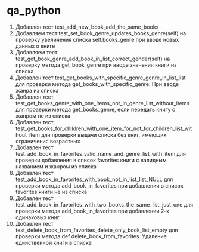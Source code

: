 # qa_python
1. Добавлен тест test_add_new_book_add_the_same_books
2. Добавляем тест test_set_book_genre_updates_books_genre(self) на проверку увеличения списка self.books_genre при вводе новых данных о книге
3. Добавляем тест test_get_book_genre_add_book_in_list_correct_gender(self) на проверку метода get_book_genre при вводе значения книги из списка
4. Добавлен тест test_get_books_with_specific_genre_genre_in_list_list для проверки метода get_books_with_specific_genre. При вводе жанра из списка
5. Добавлен тест test_get_books_genre_with_one_items_not_in_genre_list_without_items для проаерки метода get_books_genre, если передать книгу с жанром не из списка
6. Добавлен тест test_get_books_for_children_with_one_item_for_not_for_children_list_without_item для проверки выдачи списка без книг, имеющих ограничения возрастных
7. Добавлен тест test_add_book_in_favorites_valid_name_and_genre_list_with_item для проверки добавления в список favorites книги с валидным названием и жанром из списка
8. Добавлен тест test_add_book_in_favorites_with_book_not_in_list_list_NULL для проверки метода add_book_in_favorites при добавлении в список favorites книги не из списка
9. Добавлен тест test_add_book_in_favorites_with_two_books_the_same_list_just_one для проверки метода add_book_in_favorites при добавлении 2-х одинаковых книг
10. Добавлен тест test_delete_book_from_favorites_delete_only_book_list_empty для проверки метода def delete_book_from_favorites. Удаление единственной книги в списке